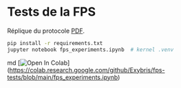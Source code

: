 # Tests de la FPS

Réplique du protocole [PDF](Tests_de_la_FPS.pdf).

```bash
pip install -r requirements.txt
jupyter notebook fps_experiments.ipynb  # kernel .venv
```
md
[![Open In Colab](https://colab.research.google.com/assets/colab-badge.svg)]
(https://colab.research.google.com/github/Exybris/fps-tests/blob/main/fps_experiments.ipynb)
